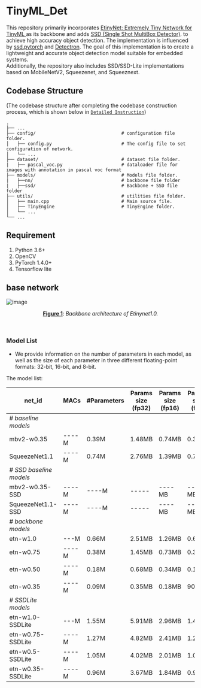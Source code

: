 # TinyML_Det
This repository primarily incorporates [EtinyNet: Extremely Tiny Network for TinyML ](https://ojs.aaai.org/index.php/AAAI/article/view/20387) as its backbone and adds [SSD (Single Shot MultiBox Detector)](https://arxiv.org/abs/1512.02325). to achieve high accuracy object detection. The implementation is influenced by [ssd.pytorch](https://github.com/amdegroot/ssd.pytorch) and [Detectron](https://github.com/facebookresearch/Detectron).
The goal of this implementation is to create a lightweight and accurate object detection model suitable for embedded systems. <br>
Additionally, the repository also includes SSD/SSD-Lite implementations based on MobileNetV2, Squeezenet, and Squeeznext.

## Codebase Structure 
(The codebase structure after completing the codebase construction process, which is shown below in [`Detailed Instruction`](#detailed-instruction))

    .
    ├── ...
    ├── config/                                # configuration file folder.
    │   ├── config.py                          # The config file to set configuration of network.
    │   └── ...                                
    ├── dataset/                               # dataset file folder.
    |   ├── pascal_voc.py                      # dataloader file for images with annotation in pascal voc format
    ├── models/                                # Models file folder.
    |   ├──nn/                                 # backbone file folder
    |   ├──ssd/                                # Backbone + SSD file folder
    ├── utils/                                 # utilities file folder.
    │   ├── main.cpp                           # Main source file.
    │   ├── TinyEngine                         # TinyEngine folder.
    │   └── ...                                
    └── ...
    
    
    
## Requirement
1. Python 3.6+
2. OpenCV
3. PyTorch 1.4.0+
4. Tensorflow lite


## base network
![image](https://user-images.githubusercontent.com/110521665/218944268-bfb1682f-2327-485c-8d44-006441233249.png)<center>**<u>Figure 1</u>**:   *Backbone architecture of Etinynet1.0.*</center><p>&nbsp;</p>

### Model List

- We provide information on the number of parameters in each model, as well as the size of each parameter in three different floating-point formats: 32-bit, 16-bit, and 8-bit.

The model list:

| net_id                    | MACs   | #Parameters | Params size (fp32)  | Params size (fp16)  | Params size (fp8)  |
| ------------------------- | ------ | ----------- | ------------------- | ------------------- | ------------------ |
| *# baseline models*       |        |             |                     |                     |                    |
| mbv2-w0.35                | ----M  |   0.39M     |       1.48MB        |       0.74MB        |       0.37MB       |
| SqueezeNet1.1             | ----M  |   0.74M     |       2.76MB        |       1.39MB        |       0.70MB       |
| *# SSD baseline models*   |        |             |                     |                     |                    |
| mbv2-w0.35-SSD            | ----M  |   ----M     |       -----         |       ----MB        |       ----MB       |
| SqueezeNet1.1-SSD         | ----M  |   ----M     |       -----         |       ----MB        |       ----MB       |
| *# backbone models*       |        |             |                     |                     |                    |
| etn-w1.0                  | ---M   |   0.66M     |       2.51MB        |       1.26MB        |       0.63MB       |
| etn-w0.75                 | ----M  |   0.38M     |       1.45MB        |       0.73MB        |       0.36MB       |
| etn-w0.50                 | ----M  |   0.18M     |       0.68MB        |       0.34MB        |       0.17MB       |
| etn-w0.35                 | ----M  |   0.09M     |       0.35MB        |       0.18MB        |         90kB       |
| *# SSDLite models*        |        |             |                     |                     |                    |
| etn-w1.0-SSDLite          | ---M   |   1.55M     |       5.91MB        |       2.96MB        |       1.48MB       |
| etn-w0.75-SSDLite         | ----M  |   1.27M     |       4.82MB        |       2.41MB        |       1.2MB        |
| etn-w0.5-SSDLite          | ----M  |   1.05M     |       4.02MB        |       2.01MB        |       1.01MB       |
| etn-w0.35-SSDLite         | ----M  |   0.96M     |       3.67MB        |       1.84MB        |       0.92MB       |

